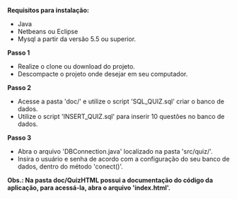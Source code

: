 <strong>Requisitos para instalação:</strong>
  - Java
  - Netbeans ou Eclipse
  - Mysql a partir da versão 5.5 ou superior.


<strong>Passo 1</strong>
  - Realize o clone ou download do projeto.
  - Descompacte o projeto onde desejar em seu computador.


<strong>Passo 2</strong>
  - Acesse a pasta 'doc/' e utilize o script 'SQL_QUIZ.sql' criar o banco de dados.
  - Utilize o script 'INSERT_QUIZ.sql' para inserir 10 questões no banco de dados.


<strong>Passo 3</strong>
  - Abra o arquivo 'DBConnection.java' localizado na pasta 'src/quiz/'.
  - Insira o usuário e senha de acordo com a configuração do seu banco de dados, dentro do método 'conect()'.


<strong>Obs.: Na pasta doc/QuizHTML possui a documentação do código da aplicação, para acessá-la, abra o arquivo 'index.html'.</strong>

